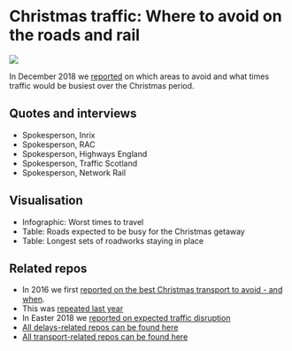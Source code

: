 # Christmas traffic: Where to avoid on the roads and rail

![](https://ichef.bbci.co.uk/news/624/cpsprodpb/A033/production/_104911014_datapic-traffic_birmingham-spic6-nc.png)

In December 2018 we [reported](https://www.bbc.co.uk/news/uk-england-46650112) on which areas to avoid and what times traffic would be busiest over the Christmas period.

## Quotes and interviews

* Spokesperson, Inrix
* Spokesperson, RAC
* Spokesperson, Highways England
* Spokesperson, Traffic Scotland
* Spokesperson, Network Rail

## Visualisation

* Infographic: Worst times to travel
* Table: Roads expected to be busy for the Christmas getaway
* Table: Longest sets of roadworks staying in place

## Related repos

* In 2016 we first [reported on the best Christmas transport to avoid - and when](https://github.com/BBC-Data-Unit/Christmas-travel).
* This was [repeated last year](https://github.com/BBC-Data-Unit/christmas-traffic-2017)
* In Easter 2018 we [reported on expected traffic disruption](https://github.com/BBC-Data-Unit/easter-travel)
* [All delays-related repos can be found here](https://github.com/search?q=topic%3Adelays+org%3ABBC-Data-Unit&type=Repositories)
* [All transport-related repos can be found here](https://github.com/search?q=topic%3Atransport+org%3ABBC-Data-Unit&type=Repositories)
